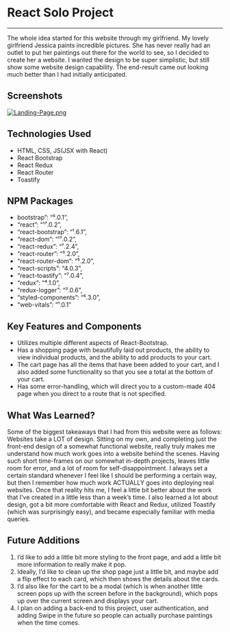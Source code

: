 # React Solo Project

---

The whole idea started for this website through my girlfriend. My lovely girlfriend Jessica paints incredible pictures. She has never really had an outlet to put her paintings out there for the world to see, so I decided to create her a website. I wanted the design to be super simplistic, but still show some website design capability. The end-result came out looking much better than I had initially anticipated.

## Screenshots

[![Landing-Page.png](https://i.postimg.cc/RZp9mnFf/Landing-Page.png)](https://postimg.cc/ZWNXFn6K)

## Technologies Used

- HTML, CSS, JS(JSX with React)
- React Bootstrap
- React Redux
- React Router
- Toastify

## NPM Packages

- bootstrap”: “⁵.0.1”,
- “react”: “¹⁷.0.2”,
- “react-bootstrap”: “¹.6.1”,
- “react-dom”: “¹⁷.0.2”,
- “react-redux”: “⁷.2.4”,
- “react-router”: “⁵.2.0”,
- “react-router-dom”: “⁵.2.0”,
- “react-scripts”: “4.0.3”,
- “react-toastify”: “⁷.0.4”,
- “redux”: “⁴.1.0”,
- “redux-logger”: “³.0.6”,
- “styled-components”: “⁵.3.0”,
- “web-vitals”: “¹.0.1”

## Key Features and Components

- Utilizes multiple different aspects of React-Bootstrap.
- Has a shopping page with beautifully laid out products, the ability to view individual products, and the ability to add products to your cart.
- The cart page has all the items that have been added to your cart, and I also added some functionality so that you see a total at the bottom of your cart.
- Has some error-handling, which will direct you to a custom-made 404 page when you direct to a route that is not specified.

## What Was Learned?

Some of the biggest takeaways that I had from this website were as follows: Websites take a LOT of design. Sitting on my own, and completing just the front-end design of a somewhat functional website, really truly makes me understand how much work goes into a website behind the scenes. Having such short time-frames on our somewhat in-depth projects, leaves little room for error, and a lot of room for self-disappointment. I always set a certain standard whenever I feel like I should be performing a certain way, but then I remember how much work ACTUALLY goes into deploying real websites. Once that reality hits me, I feel a little bit better about the work that I’ve created in a little less than a week’s time. I also learned a lot about design, got a bit more comfortable with React and Redux, utilized Toastify (which was surprisingly easy), and became especially familiar with media queries.

## Future Additions

1. I’d like to add a little bit more styling to the front page, and add a little bit more information to really make it pop.
2. Ideally, I’d like to clean up the shop page just a little bit, and maybe add a flip effect to each card, which then shows the details about the cards.
3. I’d also like for the cart to be a modal (which is when another little screen pops up with the screen before in the background), which pops up over the current screen and displays your cart.
4. I plan on adding a back-end to this project, user authentication, and adding Swipe in the future so people can actually purchase paintings when the time comes.
